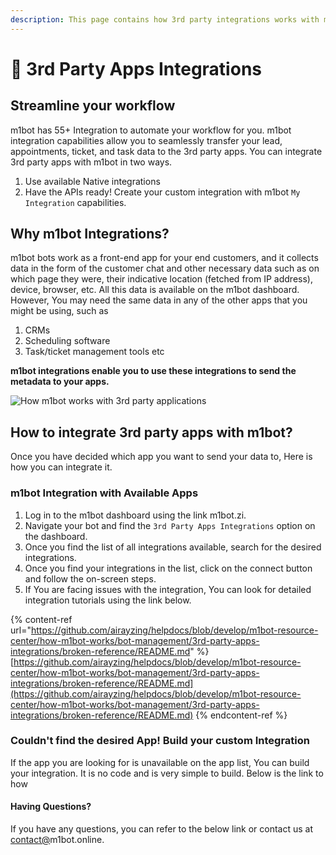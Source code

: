 ```yaml
---
description: This page contains how 3rd party integrations works with m1bot.
---
```


# 📖 3rd Party Apps Integrations

## Streamline your workflow

m1bot has 55+ Integration to automate your workflow for you. m1bot integration capabilities allow you to seamlessly transfer your lead, appointments, ticket, and task data to the 3rd party apps. You can integrate 3rd party apps with m1bot in two ways.

1. Use available Native integrations
2. Have the APIs ready! Create your custom integration with m1bot `My Integration` capabilities.

## Why m1bot Integrations?

m1bot bots work as a front-end app for your end customers, and it collects data in the form of the customer chat and other necessary data such as on which page they were, their indicative location (fetched from IP address), device, browser, etc. All this data is available on the m1bot dashboard. However, You may need the same data in any of the other apps that you might be using, such as

1. CRMs
2. Scheduling software
3. Task/ticket management tools etc

**m1bot integrations enable you to use these integrations to send the metadata to your apps.**

![How m1bot works with 3rd party applications](https://github.com/aiekochat/GitBook-Sync/blob/aman-help-changes/.gitbook/assets/file.drawing%20\(1\).svg)

## How to integrate 3rd party apps with m1bot?

Once you have decided which app you want to send your data to, Here is how you can integrate it.

### m1bot Integration with Available Apps

1. Log in to the m1bot dashboard using the link m1bot.zi.
2. Navigate your bot and find the `3rd Party Apps Integrations` option on the dashboard.
3. Once you find the list of all integrations available, search for the desired integrations.
4. Once you find your integrations in the list, click on the connect button and follow the on-screen steps.
5. If You are facing issues with the integration, You can look for detailed integration tutorials using the link below.

{% content-ref url="https://github.com/airayzing/helpdocs/blob/develop/m1bot-resource-center/how-m1bot-works/bot-management/3rd-party-apps-integrations/broken-reference/README.md" %}
[https://github.com/airayzing/helpdocs/blob/develop/m1bot-resource-center/how-m1bot-works/bot-management/3rd-party-apps-integrations/broken-reference/README.md](https://github.com/airayzing/helpdocs/blob/develop/m1bot-resource-center/how-m1bot-works/bot-management/3rd-party-apps-integrations/broken-reference/README.md)
{% endcontent-ref %}

### Couldn't find the desired App! Build your custom Integration

If the app you are looking for is unavailable on the app list, You can build your integration. It is no code and is very simple to build. Below is the link to how

#### Having Questions?

If you have any questions, you can refer to the below link or contact us at [contact@](mailto:production@m1bot.co.za)m1bot.online.
